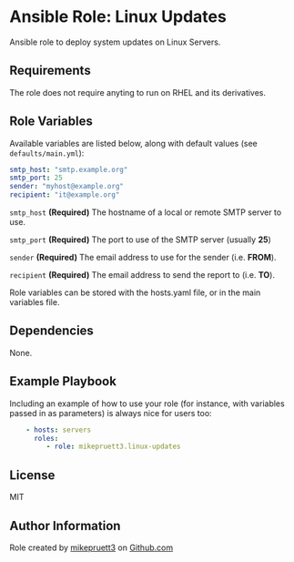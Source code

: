 Ansible Role: Linux Updates
=========

Ansible role to deploy system updates on Linux Servers.

Requirements
------------

The role does not require anyting to run on RHEL and its derivatives.

Role Variables
--------------

Available variables are listed below, along with default values (see ```defaults/main.yml```):

``` yaml
smtp_host: "smtp.example.org"
smtp_port: 25
sender: "myhost@example.org"
recipient: "it@example.org"
```

```smtp_host``` **(Required)** The hostname of a local or remote SMTP server to use.

```smtp_port``` **(Required)** The port to use of the SMTP server (usually **25**)

```sender``` **(Required)** The email address to use for the sender (i.e. **FROM**).

```recipient``` **(Required)** The email address to send the report to (i.e. **TO**).

Role variables can be stored with the hosts.yaml file, or in the main variables file.

Dependencies
------------

None.

Example Playbook
----------------

Including an example of how to use your role (for instance, with variables passed in as parameters) is always nice for users too:

``` yaml
    - hosts: servers
      roles:
         - role: mikepruett3.linux-updates
```

License
-------

MIT

Author Information
------------------

Role created by [mikepruett3](https://github.com/mikepruett3) on [Github.com](https://github.com/mikepruett3/ansible-role-linux-updates)
